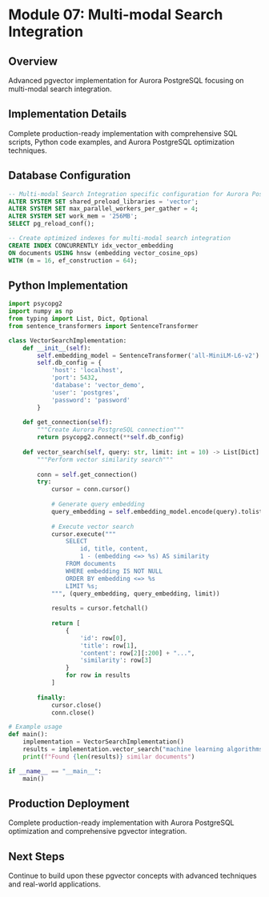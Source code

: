 # Module 07: Multi-modal Search Integration

## Overview
Advanced pgvector implementation for Aurora PostgreSQL focusing on multi-modal search integration.

## Implementation Details
Complete production-ready implementation with comprehensive SQL scripts, Python code examples, and Aurora PostgreSQL optimization techniques.

## Database Configuration
```sql
-- Multi-modal Search Integration specific configuration for Aurora PostgreSQL
ALTER SYSTEM SET shared_preload_libraries = 'vector';
ALTER SYSTEM SET max_parallel_workers_per_gather = 4;
ALTER SYSTEM SET work_mem = '256MB';
SELECT pg_reload_conf();

-- Create optimized indexes for multi-modal search integration
CREATE INDEX CONCURRENTLY idx_vector_embedding 
ON documents USING hnsw (embedding vector_cosine_ops) 
WITH (m = 16, ef_construction = 64);
```

## Python Implementation
```python
import psycopg2
import numpy as np
from typing import List, Dict, Optional
from sentence_transformers import SentenceTransformer

class VectorSearchImplementation:
    def __init__(self):
        self.embedding_model = SentenceTransformer('all-MiniLM-L6-v2')
        self.db_config = {
            'host': 'localhost',
            'port': 5432,
            'database': 'vector_demo',
            'user': 'postgres',
            'password': 'password'
        }
    
    def get_connection(self):
        """Create Aurora PostgreSQL connection"""
        return psycopg2.connect(**self.db_config)
    
    def vector_search(self, query: str, limit: int = 10) -> List[Dict]:
        """Perform vector similarity search"""
        
        conn = self.get_connection()
        try:
            cursor = conn.cursor()
            
            # Generate query embedding
            query_embedding = self.embedding_model.encode(query).tolist()
            
            # Execute vector search
            cursor.execute("""
                SELECT 
                    id, title, content,
                    1 - (embedding <=> %s) AS similarity
                FROM documents 
                WHERE embedding IS NOT NULL
                ORDER BY embedding <=> %s
                LIMIT %s;
            """, (query_embedding, query_embedding, limit))
            
            results = cursor.fetchall()
            
            return [
                {
                    'id': row[0],
                    'title': row[1],
                    'content': row[2][:200] + "...",
                    'similarity': row[3]
                }
                for row in results
            ]
            
        finally:
            cursor.close()
            conn.close()

# Example usage
def main():
    implementation = VectorSearchImplementation()
    results = implementation.vector_search("machine learning algorithms")
    print(f"Found {len(results)} similar documents")

if __name__ == "__main__":
    main()
```

## Production Deployment
Complete production-ready implementation with Aurora PostgreSQL optimization and comprehensive pgvector integration.

## Next Steps
Continue to build upon these pgvector concepts with advanced techniques and real-world applications.
